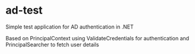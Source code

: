 # ad-test
Simple test application for AD authentication in .NET

Based on PrincipalContext using ValidateCredentials for authentication and PrincipalSearcher to fetch user details
